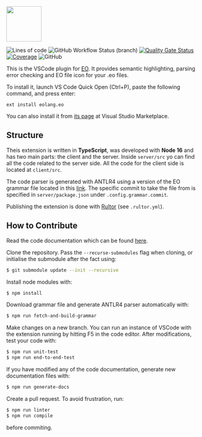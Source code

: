 <img src="./icons/cactus-128.png" height="92px" />

![Lines of code](https://img.shields.io/tokei/lines/github/objectionary/eo-vscode)
![GitHub Workflow Status (branch)](https://img.shields.io/github/workflow/status/objectionary/eo-vscode/Build/master)
[![Quality Gate Status](https://sonarcloud.io/api/project_badges/measure?project=EOLangVSCode_eo-vscode&metric=alert_status)](https://sonarcloud.io/summary/new_code?id=EOLangVSCode_eo-vscode)
[![Coverage](https://sonarcloud.io/api/project_badges/measure?project=EOLangVSCode_eo-vscode&metric=coverage)](https://sonarcloud.io/summary/new_code?id=EOLangVSCode_eo-vscode)
![GitHub](https://img.shields.io/github/license/objectionary/eo-vscode)

This is the VSCode plugin for [EO](https://github.com/objectionary/eo). It provides semantic highlighting, parsing error checking and EO file icon for your .eo files.

To install it, launch VS Code Quick Open (Ctrl+P), paste the following command, and press enter:
```
ext install eolang.eo
```

You can also install it from [its page](https://marketplace.visualstudio.com/items?itemName=eolang.eo) at Visual Studio Marketplace.

## Structure
Theis extension is written in **TypeScript**, was developed with **Node 16** and has two main parts: the client and the server. Inside `server/src` yo can find all the code related to the server side. All the code for the client side is located at `client/src`.

The code parser is generated with ANTLR4 using a version of the EO grammar file located in this [link](https://raw.githubusercontent.com/objectionary/eo/master/eo-parser/src/main/antlr4/org/eolang/parser/Eo.g4). The specific commit to take the file from is specified in `server/package.json` under `.config.grammar.commit`.

Publishing the extension is done with [Rultor](https://github.com/yegor256/rultor) (see `.rultor.yml`).

## How to Contribute
Read the code documentation which can be found [here](https://www.objectionary.com/eo-vscode/).

Clone the repository. Pass the `--recurse-submodules` flag when cloning, or initialise the submodule after the fact using:
```bash
$ git submodule update --init --recursive
```

Install node modules with:
```bash
$ npm install
```

Download grammar file and generate ANTLR4 parser automatically with:
```bash
$ npm run fetch-and-build-grammar
```

Make changes on a new branch. You can run an instance of VSCode with the extension running by hitting F5 in the code editor. After modifications, test your code with:
```bash
$ npm run unit-test
$ npm run end-to-end-test
```

If you have modified any of the code documentation, generate new documentation files with:
```bash
$ npm run generate-docs
```

Create a pull request. To avoid frustration, run:
```bash
$ npm run linter
$ npm run compile
```
before commiting.
